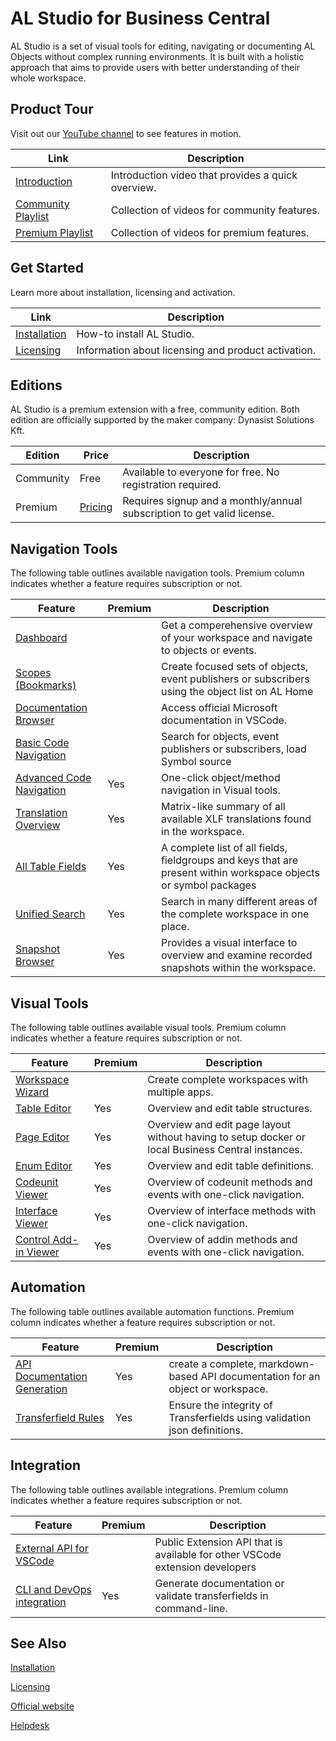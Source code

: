 # AL Studio for Business Central

AL Studio is a set of visual tools for editing, navigating or documenting AL Objects without complex running environments. It is built with a holistic approach that aims to provide users with better understanding of their whole workspace.

## Product Tour

Visit out our [YouTube channel](https://www.youtube.com/channel/UCyLKtnecuIOiD13dfmlI64Q) to see features in motion.


|Link  |Description  |
|---------|-------------|
|[Introduction](https://youtu.be/RjxjaxU2oqo)|Introduction video that provides a quick overview.|
|[Community Playlist](https://www.youtube.com/playlist?list=PLwSO2dFV0wXU2LTbHHwFW1aqncMTbvcUa)|Collection of videos for community features.|
|[Premium Playlist](https://www.youtube.com/playlist?list=PLwSO2dFV0wXUp8XP36R3k3Bx5GtusFPyy)|Collection of videos for premium features.|


## Get Started

Learn more about installation, licensing and activation.

|Link  |Description  |
|---------|-------------|
|[Installation](introduction/installation.md)|How-to install AL Studio.|
|[Licensing](introduction/licensing.md)|Information about licensing and product activation.|

## Editions

AL Studio is a premium extension with a free, community edition. Both edition are officially supported by the maker company: Dynasist Solutions Kft.

|Edition  |Price|Description  |
|---------|-|-------------|
|Community|Free|Available to everyone for free. No registration required.|
|Premium  |[Pricing](https://al.studio/pricing)|Requires signup and a monthly/annual subscription to get valid license.|

## Navigation Tools

The following table outlines available navigation tools. Premium column indicates whether a feature requires subscription or not.

|Feature|Premium|Description|
|-------|-------|-----------|
|[Dashboard](navigation-tools/dashboard/dashboard-overview.md)||Get a comperehensive overview of your workspace and navigate to objects or events.|
|[Scopes (Bookmarks)](navigation-tools/scopes-bookmarks/scopes-bookmarks-overview.md)||Create focused sets of objects, event publishers or subscribers using the object list on AL Home|
|[Documentation Browser](navigation-tools/documenation-browser/documenation-browser-overview.md)||Access official Microsoft documentation in VSCode.|
|[Basic Code Navigation](navigation-tools/code-navigation/code-navigation-overview.md)||Search for objects, event publishers or subscribers, load Symbol source|
|[Advanced Code Navigation](navigation-tools/code-navigation/code-navigation-overview.md)|Yes|One-click object/method navigation in Visual tools.|
|[Translation Overview](navigation-tools/translation-manager/translation-manager-overview.md)|Yes|Matrix-like summary of all available XLF translations found in the workspace.|
|[All Table Fields](navigation-tools/table-fields/table-fields-overview.md)|Yes|A complete list of all fields, fieldgroups and keys that are present within workspace objects or symbol packages|
|[Unified Search](navigation-tools/unified-search/unified-search-overview.md)|Yes|Search in many different areas of the complete workspace in one place.|
|[Snapshot Browser](navigation-tools/snapshot-browser/snapshot-browser-overview.md)|Yes|Provides a visual interface to overview and examine recorded snapshots within the workspace.|

## Visual Tools

The following table outlines available visual tools. Premium column indicates whether a feature requires subscription or not.

|Feature|Premium|Description|
|-------|-------|-----------|
|[Workspace Wizard](visual-tools/workspace-wizard/workspace-wizard-overview.md)||Create complete workspaces with multiple apps.|
|[Table Editor](visual-tools/table-editor/table-editor-overview.md)|Yes|Overview and edit table structures.|
|[Page Editor](visual-tools/page-editor/page-editor-overview.md)|Yes|Overview and edit page layout without having to setup docker or local Business Central instances.|
|[Enum Editor](visual-tools/enum-editor/enum-editor-overview.md)|Yes|Overview and edit table definitions.|
|[Codeunit Viewer](visual-tools/codeunit-viewer/codeunit-viewer-overview.md)|Yes|Overview of codeunit methods and events with one-click navigation.|
|[Interface Viewer](visual-tools/interface-viewer/interface-viewer-overview.md)|Yes|Overview of interface methods with one-click navigation.|
|[Control Add-in Viewer](visual-tools/control-addin-viewer/control-addin-viewer-overview.md)|Yes|Overview of addin methods and events with one-click navigation.|

## Automation

The following table outlines available automation functions. Premium column indicates whether a feature requires subscription or not.

|Feature|Premium|Description|
|-------|-------|-----------|
|[API Documentation Generation](automation/generate-documentation/generate-documentation-overview.md)|Yes|create a complete, markdown-based API documentation for an object or workspace.|
|[Transferfield Rules](automation/transferfield-rules/transferfield-rules-overview.md)|Yes|Ensure the integrity of Transferfields using validation json definitions.|

## Integration

The following table outlines available integrations. Premium column indicates whether a feature requires subscription or not.

|Feature|Premium|Description|
|-------|-------|-----------|
|[External API for VSCode](integration/extension-vscode-api.md)||Public Extension API that is available for other VSCode extension developers|
|[CLI and DevOps integration](integration/command-line-devops.md)|Yes|Generate documentation or validate transferfields in command-line.|


## See Also

[Installation](introduction/installation.md)

[Licensing](introduction/licensing.md)

[Official website](https://al.studio)

[Helpdesk](https://help.al.studio)